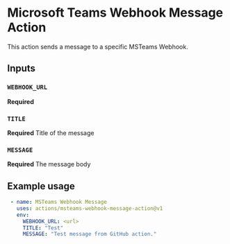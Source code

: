 # Microsoft Teams Webhook Message Action

This action sends a message to a specific MSTeams Webhook.

## Inputs

### `WEBHOOK_URL`
**Required** 

### `TITLE`
**Required** Title of the message

### `MESSAGE`
**Required** The message body

## Example usage
```yaml
 - name: MSTeams Webhook Message
   uses: actions/msteams-webhook-message-action@v1
   env:
     WEBHOOK_URL: <url>
     TITLE: "Test"
     MESSAGE: "Test message from GitHub action."
```

